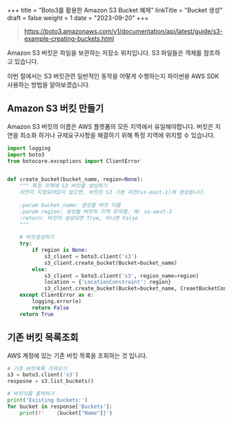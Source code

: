 +++
title = "Boto3를 활용한 Amazon S3 Bucket 예제"
linkTitle = "Bucket 생성"
draft = false
weight = 1
date = "2023-09-20"
+++

> https://boto3.amazonaws.com/v1/documentation/api/latest/guide/s3-example-creating-buckets.html

Amazon S3 버킷은 파일을 보관하는 저장소 위치입니다.
S3 파일들은 객체를 참조하고 있습니다.

이번 절에서는 S3 버킷관련 일반적인 동작을 어떻게 수행하는지 파이썬용 AWS SDK 사용하는 방법을 알아보겠습니다.

## Amazon S3 버킷 만들기

Amazon S3 버킷의 이름은 AWS 플랫폼의 모든 지역에서 유일해야합니다.
버킷은 지연을 최소화 하거나 규제요구사항을 해결하기 위해 특정 지역에 위치할 수 있습니다.

```python
import logging
import boto3
from botocore.exceptions import ClientError


def create_bucket(bucket_name, region=None):
    """ 특정 지역에 S3 버킷을 생성하기
    리전이 지정되어있지 않으면, 버킷은 S3 기본 리전(us-east-1)에 생성됩니다.
    
    :param bucket_name: 생성할 버킷 이름
    :param region: 생성될 버킷의 지역 문자열, 예: us-west-2
    :return: 버킷이 생성되면 True, 아니면 False
    """
    
    # 버킷생성하기
    try:
        if region is None:
            s3_client = boto3.client('s3')
            s3_client.create_bucket(Bucket=bucket_name)
        else:
            s3_client = boto3.client('s3', region_name=region)
            location = {'LocationConstraint': region}
            s3_client.create_bucket(Bucket=bucket_name, CreaetBucketConfiguration=location)
    except ClientError as e:
        logging.error(e)
        return False
    return True
```

## 기존 버킷 목록조회

AWS 계정에 있는 기존 버킷 목록을 조회하는 것 입니다.

```python
# 기존 버킷목록 가져오기
s3 = boto3.client('s3')
resposne = s3.list_buckets()

# 버킷이름 출력하기
print('Existing buckets:')
for bucket in response['Buckets']:
    print(f'    {bucket["Name"]}')
```